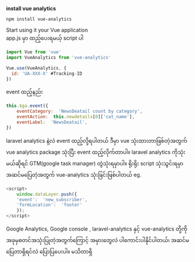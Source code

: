 **install vue analytics**
```
npm install vue-analytics
```
Start using it your Vue application <br>
app.js မှာ ထည့်ပေးရမယ့် script ပါ
```javaScript
import Vue from 'vue'
import VueAnalytics from 'vue-analytics'

Vue.use(VueAnalytics, {
  id: 'UA-XXX-X' #Tracking-ID
})
```
event ထည့်နည်း
```javaScript
this.$ga.event({
	eventCategory:  'NewsDeatail count by category',
	eventAction:  this.newdetails[0]['cat_name'],
	eventLabel:  'NewsDeatail',
})
```
laravel analytics နဲ့လဲ event ထည့်လို့ရပါတယ် 
ဒီမှာ vue သုံးထားတာဖြစ်တဲ့အတွက် vue analytics package သုံးပြီး event ထည့်လိုက်တာပါ။ laravel analytics ကိုသုံးမယ်ဆိုရင် GTM(google task manager) တွဲသုံးရမှာပါ။ ရိုးရိုး script သုံးသွင်းရမှာ အဆင်မပြေတဲ့အတွက် vue-analytics သုံးခြင်းဖြစ်ပါတယ်
eg.
```javaScript
<script>
	window.dataLayer.push({
	'event':  'new_subscriber',
	'formLocation':  'footer'
	});
</script>
```


Google Analytics, Google console , laravel-analytics နှင့် vue-analytics တို့ကို အခုမှစတင်အသုံးပြုတဲ့အတွက်ကြောင့် အမှားတွေလဲ ပါကောင်းပါနိုင်ပါတယ်၊ အဆင်မပြေတာရှိရင်လဲ ပြောပြပေးပါ။ မသိတာရှိ
<!--stackedit_data:
eyJoaXN0b3J5IjpbNjk4OTU0MDFdfQ==
-->